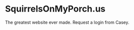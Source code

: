 SquirrelsOnMyPorch.us
=====================

The greatest website ever made. Request a login from Casey.
